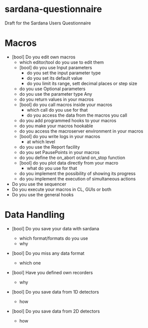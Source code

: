 # sardana-questionnaire
Draft for the Sardana Users Questionnaire

Macros
======

* [bool] Do you edit own macros
   - which editor/tool do you use to edit them
   - [bool] do you use Input parameters
     - do you set the input parameter type
     - do you set its default value
     - do you limit its range, sett decimal places or step size
   - do you use Optional parameters
   - do you use the parameter type Any
   - do you return values in your macros
   - [bool] do you call macros inside your macros
     - which call do you use for that
     - do you access the data from the macros you call
   - do you add programmed hooks to your macros
   - do you make your macros hookable
   - do you access the macroserver environment in your macros
   - [bool] do you write logs in your macros
      - at which level
   - do you use the Report facility
   - do you set PausePoints in your macros
   - do you define the on_abort or/and on_stop function
   - [bool] do you plot data directly from your macro
     - what do you use for that
   - do you implement the possibility of showing its progress
   - do you implement the execution of simultaneous actions
* Do you use the sequencer
* Do you execute your macros in CL, GUIs or both
* Do you use the general hooks

Data Handling
=============

* [bool] Do you save your data with sardana
  - which format/formats do you use
  - why

* [bool] Do you miss any data format
  - which one
  
* [bool] Have you defined own recorders
  - why

* [bool] Do you save data from 1D detectors
  - how

* [bool] Do you save data from 2D detectors
  - how
